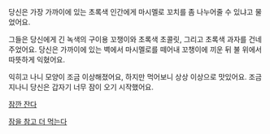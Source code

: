 당신은 가장 가까이에 있는 초록색 인간에게 마시멜로 꼬치를 좀 나누어줄 수 있냐고 물었어요.

그들은 당신에게 긴 녹색의 구이용 꼬챙이와 초록색 초콜릿, 그리고 초록색 과자를 건네주었어요. 
당신은 가까이에 있는 벽에서 마시멜로를 떼어내 꼬챙이에 끼운 뒤 불 위에서 따뜻하게 익혔어요.

익히고 나니 모양이 조금 이상해졌어요, 하지만 먹어보니 상상 이상으로 맛있어요. 
조금 지나니 당신은 갑자기 너무 잠이 오기 시작했어요.

[잠깐 잔다](../../marshmallow.md)

[잠을 참고 더 먹는다](../../../eating-walls/eating-marshmallows.md)
